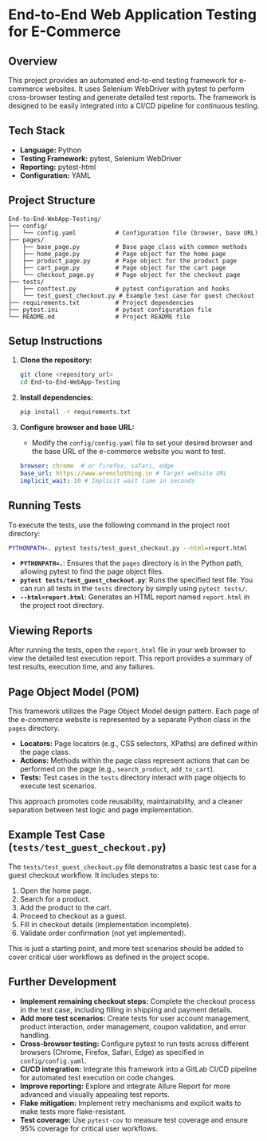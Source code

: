 # End-to-End Web Application Testing for E-Commerce

## Overview

This project provides an automated end-to-end testing framework for e-commerce websites. It uses Selenium WebDriver with pytest to perform cross-browser testing and generate detailed test reports. The framework is designed to be easily integrated into a CI/CD pipeline for continuous testing.

## Tech Stack

- **Language:** Python
- **Testing Framework:** pytest, Selenium WebDriver
- **Reporting:** pytest-html
- **Configuration:** YAML

## Project Structure

```
End-to-End-WebApp-Testing/
├── config/
│   └── config.yaml           # Configuration file (browser, base URL)
├── pages/
│   ├── base_page.py          # Base page class with common methods
│   ├── home_page.py          # Page object for the home page
│   ├── product_page.py       # Page object for the product page
│   ├── cart_page.py          # Page object for the cart page
│   └── checkout_page.py      # Page object for the checkout page
├── tests/
│   ├── conftest.py           # pytest configuration and hooks
│   └── test_guest_checkout.py # Example test case for guest checkout
├── requirements.txt          # Project dependencies
├── pytest.ini                # pytest configuration file
└── README.md                 # Project README file
```

## Setup Instructions

1. **Clone the repository:**
   ```bash
   git clone <repository_url>
   cd End-to-End-WebApp-Testing
   ```

2. **Install dependencies:**
   ```bash
   pip install -r requirements.txt
   ```

3. **Configure browser and base URL:**
   - Modify the `config/config.yaml` file to set your desired browser and the base URL of the e-commerce website you want to test.

   ```yaml
   browser: chrome  # or firefox, safari, edge
   base_url: https://www.wrenclothing.in # Target website URL
   implicit_wait: 10 # Implicit wait time in seconds
   ```

## Running Tests

To execute the tests, use the following command in the project root directory:

```bash
PYTHONPATH=. pytest tests/test_guest_checkout.py --html=report.html
```

- **`PYTHONPATH=.`**:  Ensures that the `pages` directory is in the Python path, allowing pytest to find the page object files.
- **`pytest tests/test_guest_checkout.py`**: Runs the specified test file. You can run all tests in the `tests` directory by simply using `pytest tests/`.
- **`--html=report.html`**: Generates an HTML report named `report.html` in the project root directory.

## Viewing Reports

After running the tests, open the `report.html` file in your web browser to view the detailed test execution report. This report provides a summary of test results, execution time, and any failures.

## Page Object Model (POM)

This framework utilizes the Page Object Model design pattern. Each page of the e-commerce website is represented by a separate Python class in the `pages` directory.

- **Locators:** Page locators (e.g., CSS selectors, XPaths) are defined within the page class.
- **Actions:** Methods within the page class represent actions that can be performed on the page (e.g., `search_product`, `add_to_cart`).
- **Tests:** Test cases in the `tests` directory interact with page objects to execute test scenarios.

This approach promotes code reusability, maintainability, and a cleaner separation between test logic and page implementation.

## Example Test Case (`tests/test_guest_checkout.py`)

The `tests/test_guest_checkout.py` file demonstrates a basic test case for a guest checkout workflow. It includes steps to:

1. Open the home page.
2. Search for a product.
3. Add the product to the cart.
4. Proceed to checkout as a guest.
5. Fill in checkout details (implementation incomplete).
6. Validate order confirmation (not yet implemented).

This is just a starting point, and more test scenarios should be added to cover critical user workflows as defined in the project scope.

## Further Development

- **Implement remaining checkout steps:** Complete the checkout process in the test case, including filling in shipping and payment details.
- **Add more test scenarios:** Create tests for user account management, product interaction, order management, coupon validation, and error handling.
- **Cross-browser testing:** Configure pytest to run tests across different browsers (Chrome, Firefox, Safari, Edge) as specified in `config/config.yaml`.
- **CI/CD integration:** Integrate this framework into a GitLab CI/CD pipeline for automated test execution on code changes.
- **Improve reporting:** Explore and integrate Allure Report for more advanced and visually appealing test reports.
- **Flake mitigation:** Implement retry mechanisms and explicit waits to make tests more flake-resistant.
- **Test coverage:** Use `pytest-cov` to measure test coverage and ensure 95% coverage for critical user workflows.
